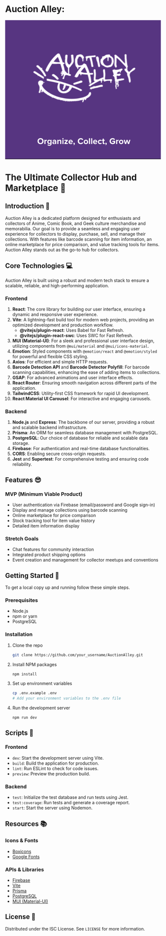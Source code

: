 # Auction Alley: 

![Auction_Alley_Banner](/src/assets/Project_Imgs/Auction_Alley_Banner.png)

# The Ultimate Collector Hub and Marketplace 🚀

## Introduction 📝

Auction Alley is a dedicated platform designed for enthusiasts and collectors of Anime, Comic Book, and Geek culture merchandise and memorabilia. Our goal is to provide a seamless and engaging user experience for collectors to display, purchase, sell, and manage their collections. With features like barcode scanning for item information, an online marketplace for price comparison, and value tracking tools for items. Auction Alley stands out as the go-to hub for collectors.

## Core Technologies 💻

Auction Alley is built using a robust and modern tech stack to ensure a scalable, reliable, and high-performing application.

### Frontend

1. **React**: The core library for building our user interface, ensuring a dynamic and responsive user experience.
2. **Vite**: A lightning-fast build tool for modern web projects, providing an optimized development and production workflow.
   - **@vitejs/plugin-react**: Uses Babel for Fast Refresh.
   - **@vitejs/plugin-react-swc**: Uses SWC for Fast Refresh.
3. **MUI (Material-UI)**: For a sleek and professional user interface design, utilizing components from `@mui/material` and `@mui/icons-material`.
4. **Emotion**: Styled components with `@emotion/react` and `@emotion/styled` for powerful and flexible CSS styling.
5. **Axios**: For efficient and simple HTTP requests.
6. **Barcode Detection API** and **Barcode Detector Polyfill**: For barcode scanning capabilities, enhancing the ease of adding items to collections.
7. **GSAP**: For advanced animations and user interface effects.
8. **React Router**: Ensuring smooth navigation across different parts of the application.
9. **TailwindCSS**: Utility-first CSS framework for rapid UI development.
10. **React Material UI Carousel**: For interactive and engaging carousels.

### Backend

1. **Node.js** and **Express**: The backbone of our server, providing a robust and scalable backend infrastructure.
2. **Prisma**: An ORM for seamless database management with PostgreSQL.
3. **PostgreSQL**: Our choice of database for reliable and scalable data storage.
4. **Firebase**: For authentication and real-time database functionalities.
5. **CORS**: Enabling secure cross-origin requests.
6. **Jest** and **Supertest**: For comprehensive testing and ensuring code reliability.

## Features 😎

### MVP (Minimum Viable Product)
- User authentication via Firebase (email/password and Google sign-in)
- Display and manage collections using barcode scanning
- Online marketplace for price comparison
- Stock tracking tool for item value history
- Detailed item information display

### Stretch Goals
- Chat features for community interaction
- Integrated product shipping options
- Event creation and management for collector meetups and conventions

## Getting Started 🚀

To get a local copy up and running follow these simple steps.

### Prerequisites

- Node.js
- npm or yarn
- PostgreSQL

### Installation

1. Clone the repo
   ```sh
   git clone https://github.com/your_username/AuctionAlley.git
    ```
2. Install NPM packages
    ```sh
    npm install
    ```
3. Set up environment variables
    ```sh
    cp .env.example .env
    # Add your environment variables to the .env file
    ```
4. Run the development server
    ```sh
    npm run dev
    ```

## Scripts 📜

### Frontend
- `dev`: Start the development server using Vite.
- `build`: Build the application for production.
- `lint`: Run ESLint to check for code issues.
- `preview`: Preview the production build.

### Backend
- `test`: Initialize the test database and run tests using Jest.
- `test:coverage`: Run tests and generate a coverage report.
- `start`: Start the server using Nodemon.

## Resources 📚

### Icons & Fonts
- [Boxicons](https://boxicons.com/)
- [Google Fonts](https://fonts.google.com/)

### APIs & Libraries
- [Firebase](https://firebase.google.com/)
- [Vite](https://vitejs.dev/)
- [Prisma](https://www.prisma.io/)
- [PostgreSQL](https://www.postgresql.org/)
- [MUI (Material-UI)](https://mui.com/)

## License 📄

Distributed under the ISC License. See `LICENSE` for more information.
